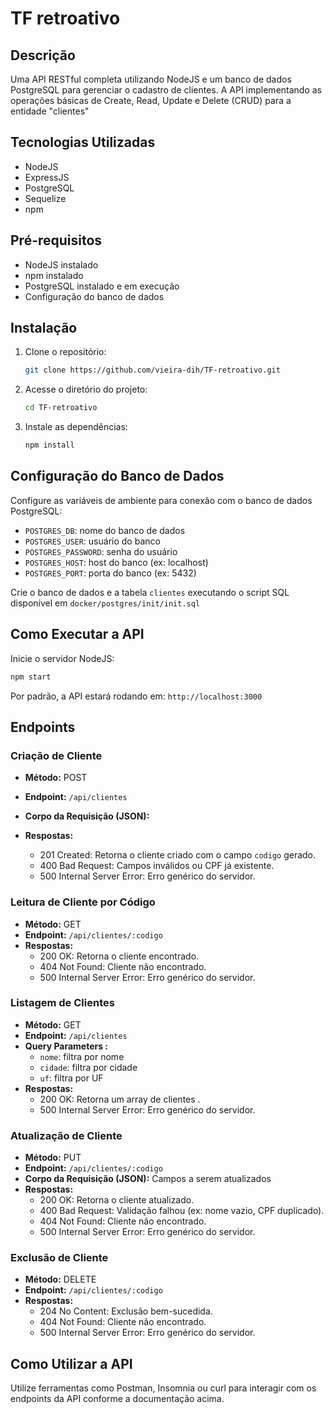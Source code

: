 # TF retroativo

## Descrição
Uma API RESTful completa utilizando NodeJS e um banco de dados PostgreSQL para gerenciar o cadastro de clientes. A API implementando as operações básicas de Create, Read, Update e Delete (CRUD) para a entidade "clientes"

## Tecnologias Utilizadas
- NodeJS 
- ExpressJS
- PostgreSQL
- Sequelize 
- npm 

## Pré-requisitos
- NodeJS instalado
- npm instalado
- PostgreSQL instalado e em execução
- Configuração do banco de dados 

## Instalação
1. Clone o repositório:
   ```bash
   git clone https://github.com/vieira-dih/TF-retroativo.git
   ```
2. Acesse o diretório do projeto:
   ```bash
   cd TF-retroativo
   ```
3. Instale as dependências:
   ```bash
   npm install
   ```

## Configuração do Banco de Dados
Configure as variáveis de ambiente para conexão com o banco de dados PostgreSQL:

- `POSTGRES_DB`: nome do banco de dados
- `POSTGRES_USER`: usuário do banco
- `POSTGRES_PASSWORD`: senha do usuário
- `POSTGRES_HOST`: host do banco (ex: localhost)
- `POSTGRES_PORT`: porta do banco (ex: 5432)

Crie o banco de dados e a tabela `clientes` executando o script SQL disponível em `docker/postgres/init/init.sql`

## Como Executar a API
Inicie o servidor NodeJS:

```bash
npm start
```

Por padrão, a API estará rodando em: `http://localhost:3000`

##  Endpoints

### Criação de Cliente 
- **Método:** POST
- **Endpoint:** `/api/clientes`
- **Corpo da Requisição (JSON):**

- **Respostas:**
  - 201 Created: Retorna o cliente criado com o campo `codigo` gerado.
  - 400 Bad Request: Campos inválidos ou CPF já existente.
  - 500 Internal Server Error: Erro genérico do servidor.

### Leitura de Cliente por Código 
- **Método:** GET
- **Endpoint:** `/api/clientes/:codigo`
- **Respostas:**
  - 200 OK: Retorna o cliente encontrado.
  - 404 Not Found: Cliente não encontrado.
  - 500 Internal Server Error: Erro genérico do servidor.

### Listagem de Clientes 
- **Método:** GET
- **Endpoint:** `/api/clientes`
- **Query Parameters :**
  - `nome`: filtra por nome 
  - `cidade`: filtra por cidade
  - `uf`: filtra por UF 
- **Respostas:**
  - 200 OK: Retorna um array de clientes .
  - 500 Internal Server Error: Erro genérico do servidor.

### Atualização de Cliente 
- **Método:** PUT
- **Endpoint:** `/api/clientes/:codigo`
- **Corpo da Requisição (JSON):** Campos a serem atualizados 
- **Respostas:**
  - 200 OK: Retorna o cliente atualizado.
  - 400 Bad Request: Validação falhou (ex: nome vazio, CPF duplicado).
  - 404 Not Found: Cliente não encontrado.
  - 500 Internal Server Error: Erro genérico do servidor.

### Exclusão de Cliente 
- **Método:** DELETE
- **Endpoint:** `/api/clientes/:codigo`
- **Respostas:**
  - 204 No Content: Exclusão bem-sucedida.
  - 404 Not Found: Cliente não encontrado.
  - 500 Internal Server Error: Erro genérico do servidor.

## Como Utilizar a API
Utilize ferramentas como Postman, Insomnia ou curl para interagir com os endpoints da API conforme a documentação acima.



